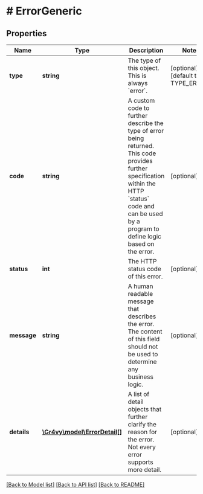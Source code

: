# # ErrorGeneric

## Properties

Name | Type | Description | Notes
------------ | ------------- | ------------- | -------------
**type** | **string** | The type of this object. This is always &#x60;error&#x60;. | [optional] [default to TYPE_ERROR]
**code** | **string** | A custom code to further describe the type of error being returned. This code provides further specification within the HTTP &#x60;status&#x60; code and can be used by a program to define logic based on the error. | [optional]
**status** | **int** | The HTTP status code of this error. | [optional]
**message** | **string** | A human readable message that describes the error. The content of this field should not be used to determine any business logic. | [optional]
**details** | [**\Gr4vy\model\ErrorDetail[]**](ErrorDetail.md) | A list of detail objects that further clarify the reason for the error. Not every error supports more detail. | [optional]

[[Back to Model list]](../../README.md#models) [[Back to API list]](../../README.md#endpoints) [[Back to README]](../../README.md)
